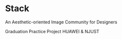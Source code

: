 # Stack
An Aesthetic-oriented Image Community for Designers


Graduation Practice Project
HUAWEI & NJUST
